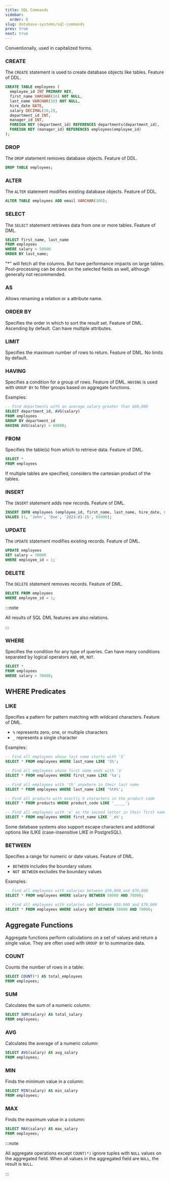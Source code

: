 ```yaml
---
title: SQL Commands
sidebar:
  order: 8
slug: database-systems/sql-commands
prev: true
next: true
---
```



Conventionally, used in capitalized forms.

### CREATE

The `CREATE` statement is used to create database objects like tables. Feature of DDL.

```sql
CREATE TABLE employees (
  employee_id INT PRIMARY KEY,
  first_name VARCHAR(50) NOT NULL,
  last_name VARCHAR(50) NOT NULL,
  hire_date DATE,
  salary DECIMAL(10,2),
  department_id INT,
  manager_id INT,
  FOREIGN KEY (department_id) REFERENCES departments(department_id),
  FOREIGN KEY (manager_id) REFERENCES employees(employee_id)
);
```

### DROP

The `DROP` statement removes database objects. Feature of DDL.

```sql
DROP TABLE employees;
```

### ALTER

The `ALTER` statement modifies existing database objects. Feature of DDL.

```sql
ALTER TABLE employees ADD email VARCHAR(100);
```

### SELECT

The `SELECT` statement retrieves data from one or more tables. Feature of DML.

```sql
SELECT first_name, last_name 
FROM employees 
WHERE salary > 50000
ORDER BY last_name;
```

"*" will fetch all the columns. But have performance impacts on large tables. Post-processing can be done on the selected fields as well, although generally not recommended.

### AS

Allows renaming a relation or a attribute name.

### ORDER BY

Specifies the order in which to sort the result set. Feature of DML. Ascending by default. Can have multiple attributes.

### LIMIT

Specifies the maximum number of rows to return. Feature of DML. No limits by default.

### HAVING

Specifies a condition for a group of rows. Feature of DML. `HAVING` is used with `GROUP BY` to filter groups based on aggregate functions.

Examples:

```sql
-- Find departments with an average salary greater than $60,000
SELECT department_id, AVG(salary)
FROM employees
GROUP BY department_id
HAVING AVG(salary) > 60000;
```

### FROM

Specifies the table(s) from which to retrieve data. Feature of DML.

```sql
SELECT *
FROM employees
```

If multiple tables are specified, considers the cartesian product of the tables.

### INSERT

The `INSERT` statement adds new records. Feature of DML.

```sql
INSERT INTO employees (employee_id, first_name, last_name, hire_date, salary)
VALUES (1, 'John', 'Doe', '2023-01-15', 65000);
```

### UPDATE

The `UPDATE` statement modifies existing records. Feature of DML.

```sql
UPDATE employees
SET salary = 70000
WHERE employee_id = 1;
```

### DELETE

The `DELETE` statement removes records. Feature of DML.

```sql
DELETE FROM employees
WHERE employee_id = 1;
```

:::note

All results of SQL DML features are also relations.

:::

### WHERE

Specifies the condition for any type of queries. Can have many conditions separated by logical operators `AND`, `OR`, `NOT`.

```sql
SELECT *
FROM employees
WHERE salary > 70000;
```

## WHERE Predicates

### LIKE

Specifies a pattern for pattern matching with wildcard characters. Feature of DML.

- `%` represents zero, one, or multiple characters
- `_` represents a single character

Examples:

```sql
-- Find all employees whose last name starts with 'S'
SELECT * FROM employees WHERE last_name LIKE 'S%';

-- Find all employees whose first name ends with 'a'
SELECT * FROM employees WHERE first_name LIKE '%a';

-- Find all employees with 'th' anywhere in their last name
SELECT * FROM employees WHERE last_name LIKE '%th%';

-- Find all products with exactly 5 characters in the product code
SELECT * FROM products WHERE product_code LIKE '_____';

-- Find all employees with 'e' as the second letter in their first name
SELECT * FROM employees WHERE first_name LIKE '_e%';
```

Some database systems also support escape characters and additional options like ILIKE (case-insensitive LIKE in PostgreSQL).

### BETWEEN

Specifies a range for numeric or date values. Feature of DML.

- `BETWEEN` includes the boundary values
- `NOT BETWEEN` excludes the boundary values

Examples:

```sql
-- Find all employees with salaries between $50,000 and $70,000
SELECT * FROM employees WHERE salary BETWEEN 50000 AND 70000;

-- Find all employees with salaries not between $50,000 and $70,000
SELECT * FROM employees WHERE salary NOT BETWEEN 50000 AND 70000;
```

## Aggregate Functions

Aggregate functions perform calculations on a set of values and return a single value. They are often used with `GROUP BY` to summarize data.

### COUNT

Counts the number of rows in a table:

```sql
SELECT COUNT(*) AS total_employees
FROM employees;
```

### SUM

Calculates the sum of a numeric column:

```sql
SELECT SUM(salary) AS total_salary
FROM employees;
```

### AVG

Calculates the average of a numeric column:

```sql
SELECT AVG(salary) AS avg_salary
FROM employees;
```

### MIN

Finds the minimum value in a column:

```sql
SELECT MIN(salary) AS min_salary
FROM employees;
```

### MAX

Finds the maximum value in a column:

```sql
SELECT MAX(salary) AS max_salary
FROM employees;
```

:::note

All aggregate operations except `COUNT(*)` ignore tuples with `NULL` values on the aggregated field. When all values in the aggregated field are `NULL`, the result is `NULL`.

:::
